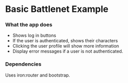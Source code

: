 # Basic Battlenet Example

### What the app does

- Shows log in buttons
- If the user is authenticated, shows their characters
- Clicking the user profile will show more information
- Display error messages if a user is not authenticated.

### Dependencies

Uses iron:router and bootstrap.
